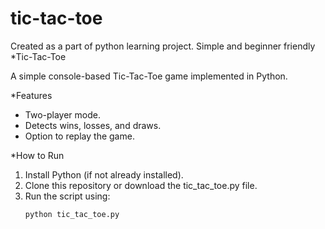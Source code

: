 # tic-tac-toe
Created as a part of python learning project. Simple and beginner friendly
*Tic-Tac-Toe

A simple console-based Tic-Tac-Toe game implemented in Python.

*Features
- Two-player mode.
- Detects wins, losses, and draws.
- Option to replay the game.

*How to Run
1. Install Python (if not already installed).
2. Clone this repository or download the tic_tac_toe.py file.
3. Run the script using:
   ```bash
   python tic_tac_toe.py
